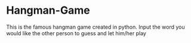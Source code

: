 # Hangman-Game
This is the famous hangman game created in python. Input the word you would like the other person to guess and let him/her play
